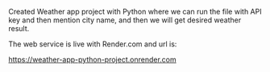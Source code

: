 Created Weather app project with Python where we can run the file with API key and then mention city name, and then we will get desired weather result.

The web service is live with Render.com and url is:

https://weather-app-python-project.onrender.com

